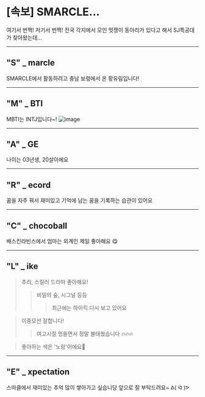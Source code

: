 [속보] SMARCLE...
===
여기서 번쩍! 저기서 번쩍! 
전국 각지에서 모인 멋쟁이 동아리가 있다고 해서 SJ특공대가 찾아왔는데...

****
"S" _ marcle
------
SMARCLE에서 활동하려고 충남 보령에서 온 황유림입니다!

***
"M" _ BTI
-----
MBTI는 INTJ입니다~! 
![image](https://user-images.githubusercontent.com/101860592/159746686-eeda20ed-1a2b-4d9c-81c8-2ebba82c576d.png)

***
"A" _ GE
------
나이는 03년생, 20살이에요

***
"R" _ ecord
-----
꿈을 자주 꿔서 재미있고 기억에 남는 꿈을 기록하는 습관이 있어요

****
"C" _ chocoball
---
 배스킨라빈스에서 엄마는 외계인 제일 좋아해요 😋

***
"L" _ ike
---
> 추리, 스릴러 드라마 좋아해요!
> > 비밀의 숲, 시그널 등등 
> > > 최근에는 하이킥 다시 보고 있어요

> 이중모션 잘합니다!
> > 여고시절 멍들면서 정말 불태웠습니다 🔥🔥🔥

> 좋아하는 색은 '노랑'이에요💛

***
"E" _ xpectation 
---
스마클에서 재미있는 추억 많이 쌓아가고 싶습니당
앞으로 잘 부탁드려요~ ᕕ( ᐛ )ᕗ

